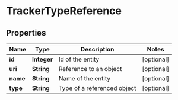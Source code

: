 

# TrackerTypeReference

## Properties

Name | Type | Description | Notes
------------ | ------------- | ------------- | -------------
**id** | **Integer** | Id of the entity |  [optional]
**uri** | **String** | Reference to an object |  [optional]
**name** | **String** | Name of the entity |  [optional]
**type** | **String** | Type of a referenced object |  [optional]



